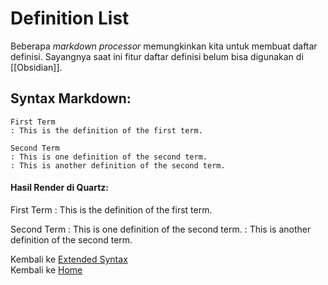 # Definition List
Beberapa *markdown processor* memungkinkan kita untuk membuat daftar definisi. Sayangnya saat ini fitur daftar definisi belum bisa digunakan di [[Obsidian]]. 

## Syntax Markdown: 
```
First Term
: This is the definition of the first term.

Second Term
: This is one definition of the second term.
: This is another definition of the second term.

```

#### Hasil Render di Quartz:
First Term
: This is the definition of the first term.

Second Term
: This is one definition of the second term.
: This is another definition of the second term.



Kembali ke [Extended Syntax](./ExtendedSyntax.md)      
Kembali ke [Home](/)